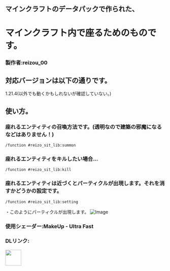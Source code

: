 ## マインクラフトのデータパックで作られた、
# マインクラフト内で座るためのものです。
### 製作者:reizou_00


## 対応バージョンは以下の通りです。

1.21.4(以外でも動くかもしれないが確認していない。)

## 使い方。
### 座れるエンティティの召喚方法です。(透明なので建築の邪魔になるなどはありません！)
```mcfunction
/function #reizo_sit_lib:summon
```
### 座れるエンティティをキルしたい場合...
```mcfunction
/function #reizo_sit_lib:kill
```
### 座れるエンティティは近づくとパーティクルが出現します。それを消すかどうかの設定です。
```mcfunction
/function #reizo_sit_lib:setting
```
・このようにパーティクルが出現します。
![Image](https://github.com/user-attachments/assets/5c5963c4-652d-4792-8780-84ab1b09ad94)

### 使用シェーダー:MakeUp - Ultra Fast

### DLリンク:
<a href="https://modrinth.com/shader/makeup-ultra-fast-shaders/versions">
    <img width="50" src="https://cdn.modrinth.com/data/izsIPI7a/a08432baa86b8ffd58c08f4b3a001ef976ff764d_96.webp">
</a>
